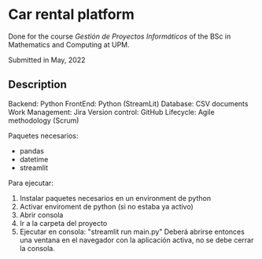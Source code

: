 # Car rental platform

Done for the course *Gestión de Proyectos Informáticos* of the BSc in Mathematics and Computing at UPM.

Submitted in May, 2022

## Description

Backend: Python
FrontEnd: Python (StreamLit)
Database: CSV documents
Work Management: Jira
Version control: GitHub
Lifecycle: Agile methodology (Scrum)


Paquetes necesarios:
- pandas
- datetime
- streamlit

Para ejecutar:
1. Instalar paquetes necesarios en un environment de python
2. Activar enviroment de python (si no estaba ya activo)
3. Abrir consola
4. Ir a la carpeta del proyecto
5. Ejecutar en consola: "streamlit run main.py"
Deberá abrirse entonces una ventana en el navegador con la aplicación activa, no se debe cerrar la consola.
